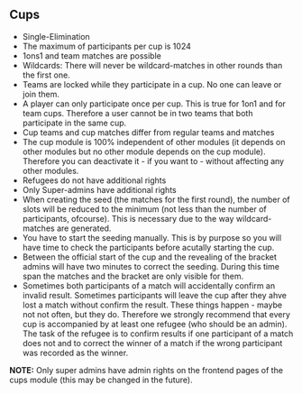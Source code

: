 Cups
----

- Single-Elimination
- The maximum of participants per cup is 1024
- 1ons1 and team matches are possible
- Wildcards: There will never be wildcard-matches in other rounds than the first one.
- Teams are locked while they participate in a cup. No one can leave or join them.
- A player can only participate once per cup. This is true for 1on1 and for team cups. Therefore a user cannot be in two teams that both participate in the same cup.
- Cup teams and cup matches differ from regular teams and matches
- The cup module is 100% independent of other modules (it depends on other modules but no other module depends on the cup module). Therefore you can deactivate it - if you want to - without affecting any other modules.
- Refugees do not have additional rights
- Only Super-admins have additional rights
- When creating the seed (the matches for the first round), the number of slots will be reduced to the minimum (not less than the number of participants, ofcourse). This is necessary due to the way wildcard-matches are generated.
- You have to start the seeding manually. This is by purpose so you will have time to check the participants before acutally starting the cup.
- Between the official start of the cup and the revealing of the bracket admins will have two minutes to correct the seeding. During this time span the matches and the bracket are only visible for them.
- Sometimes both participants of a match will accidentally confirm an invalid result. Sometimes participants will leave the cup after they ahve lost a match without confirm the result. These things happen - maybe not not often, but they do. Therefore we strongly recommend that every cup is accompanied by at least one refugee (who should be an admin). The task of the refugee is to confirm results if one participant of a match does not and to correct the winner of a match if the wrong participant was recorded as the winner.

**NOTE:**
Only super admins have admin rights on the frontend pages of the cups module (this may be changed in the future).